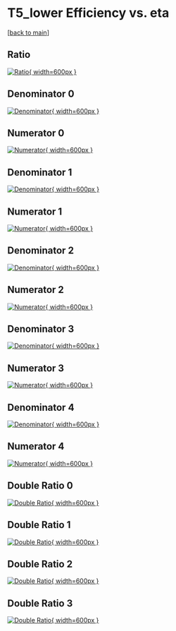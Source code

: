 # T5_lower Efficiency vs. eta

[[back to main](./)]



## Ratio

[![Ratio](../mtv/var/T5_lower_base_321_1_eff_eta.png){ width=600px }](../mtv/var/T5_lower_base_321_1_eff_eta.pdf)

## Denominator 0

[![Denominator](../mtv/den/T5_lower_base_321_1_eff_eta_den0.png){ width=600px }](../mtv/den/T5_lower_base_321_1_eff_eta_den0.pdf)

## Numerator 0

[![Numerator](../mtv/num/T5_lower_base_321_1_eff_eta_num0.png){ width=600px }](../mtv/num/T5_lower_base_321_1_eff_eta_num0.pdf)

## Denominator 1

[![Denominator](../mtv/den/T5_lower_base_321_1_eff_eta_den1.png){ width=600px }](../mtv/den/T5_lower_base_321_1_eff_eta_den1.pdf)

## Numerator 1

[![Numerator](../mtv/num/T5_lower_base_321_1_eff_eta_num1.png){ width=600px }](../mtv/num/T5_lower_base_321_1_eff_eta_num1.pdf)

## Denominator 2

[![Denominator](../mtv/den/T5_lower_base_321_1_eff_eta_den2.png){ width=600px }](../mtv/den/T5_lower_base_321_1_eff_eta_den2.pdf)

## Numerator 2

[![Numerator](../mtv/num/T5_lower_base_321_1_eff_eta_num2.png){ width=600px }](../mtv/num/T5_lower_base_321_1_eff_eta_num2.pdf)

## Denominator 3

[![Denominator](../mtv/den/T5_lower_base_321_1_eff_eta_den3.png){ width=600px }](../mtv/den/T5_lower_base_321_1_eff_eta_den3.pdf)

## Numerator 3

[![Numerator](../mtv/num/T5_lower_base_321_1_eff_eta_num3.png){ width=600px }](../mtv/num/T5_lower_base_321_1_eff_eta_num3.pdf)

## Denominator 4

[![Denominator](../mtv/den/T5_lower_base_321_1_eff_eta_den4.png){ width=600px }](../mtv/den/T5_lower_base_321_1_eff_eta_den4.pdf)

## Numerator 4

[![Numerator](../mtv/num/T5_lower_base_321_1_eff_eta_num4.png){ width=600px }](../mtv/num/T5_lower_base_321_1_eff_eta_num4.pdf)

## Double Ratio 0

[![Double Ratio](../mtv/ratio/T5_lower_base_321_1_eff_eta_ratio0.png){ width=600px }](../mtv/ratio/T5_lower_base_321_1_eff_eta_ratio0.pdf)

## Double Ratio 1

[![Double Ratio](../mtv/ratio/T5_lower_base_321_1_eff_eta_ratio1.png){ width=600px }](../mtv/ratio/T5_lower_base_321_1_eff_eta_ratio1.pdf)

## Double Ratio 2

[![Double Ratio](../mtv/ratio/T5_lower_base_321_1_eff_eta_ratio2.png){ width=600px }](../mtv/ratio/T5_lower_base_321_1_eff_eta_ratio2.pdf)

## Double Ratio 3

[![Double Ratio](../mtv/ratio/T5_lower_base_321_1_eff_eta_ratio3.png){ width=600px }](../mtv/ratio/T5_lower_base_321_1_eff_eta_ratio3.pdf)

